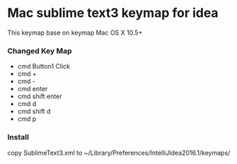 # Mac sublime text3 keymap for idea

This keymap base on keymap Mac OS X 10.5+

### Changed Key Map

- cmd Button1 Click
- cmd + 
- cmd -
- cmd enter
- cmd shift enter
- cmd d
- cmd shift d
- cmd p

### Install

copy SublimeText3.xml to ~/Library/Preferences/IntelliJIdea2016.1/keymaps/